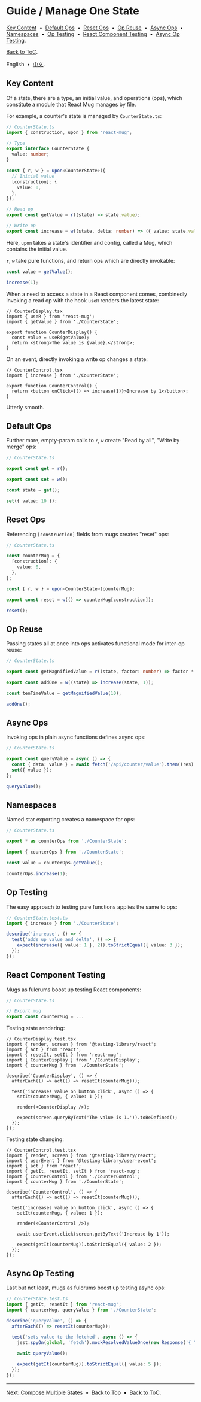 # <span id="577eed5"></span> Guide / Manage One State

[Key Content](#2adc0d9) &nbsp;•&nbsp;
[Default Ops](#6bd7b8b) &nbsp;•&nbsp;
[Reset Ops](#1cee2ce) &nbsp;•&nbsp;
[Op Reuse](#9446719) &nbsp;•&nbsp;
[Async Ops](#3b254c9) &nbsp;•&nbsp;
[Namespaces](#9a2c3e7) &nbsp;•&nbsp;
[Op Testing](#09ad009) &nbsp;•&nbsp;
[React Component Testing](#ef85503) &nbsp;•&nbsp;
[Async Op Testing](#b08049a).

[Back to ToC](./README.en.md).

English &nbsp;•&nbsp; [中文](./57934f5.md).

## <span id="2adc0d9"></span> Key Content

Of a state, there are a type, an initial value, and operations (ops), which constitute a module that React Mug manages by file.

For example, a counter's state is managed by `CounterState.ts`:

```ts
// CounterState.ts
import { construction, upon } from 'react-mug';

// Type
export interface CounterState {
  value: number;
}

const { r, w } = upon<CounterState>({
  // Initial value
  [construction]: {
    value: 0,
  },
});

// Read op
export const getValue = r((state) => state.value);

// Write op
export const increase = w((state, delta: number) => ({ value: state.value + delta }));
```

Here, `upon` takes a state's identifier and config, called a Mug, which contains the initial value.

`r`, `w` take pure functions, and return ops which are directly invokable:

```ts
const value = getValue();

increase(1);
```

When a need to access a state in a React component comes, combinedly invoking a read op with the hook `useR` renders the latest state:

```tsx
// CounterDisplay.tsx
import { useR } from 'react-mug';
import { getValue } from './CounterState';

export function CounterDisplay() {
  const value = useR(getValue);
  return <strong>The value is {value}.</strong>;
}
```

On an event, directly invoking a write op changes a state:

```tsx
// CounterControl.tsx
import { increase } from './CounterState';

export function CounterControl() {
  return <button onClick={() => increase(1)}>Increase by 1</button>;
}
```

Utterly smooth.

## <span id="6bd7b8b"></span> Default Ops

Further more, empty-param calls to `r`, `w` create "Read by all", "Write by merge" ops:

```ts
// CounterState.ts

export const get = r();

export const set = w();
```

```ts
const state = get();

set({ value: 10 });
```

## <span id="1cee2ce"></span> Reset Ops

Referencing `[construction]` fields from mugs creates "reset" ops:

```ts
// CounterState.ts

const counterMug = {
  [construction]: {
    value: 0,
  },
};

const { r, w } = upon<CounterState>(counterMug);

export const reset = w(() => counterMug[construction]);
```

```ts
reset();
```

## <span id="9446719"></span> Op Reuse

Passing states all at once into ops activates functional mode for inter-op reuse:

```ts
// CounterState.ts

export const getMagnifiedValue = r((state, factor: number) => factor * getValue(state));

export const addOne = w((state) => increase(state, 1));
```

```ts
const tenTimeValue = getMagnifiedValue(10);

addOne();
```

## <span id="3b254c9"></span> Async Ops

Invoking ops in plain async functions defines async ops:

```ts
// CounterState.ts

export const queryValue = async () => {
  const { data: value } = await fetch('/api/counter/value').then((res) => res.json());
  set({ value });
};
```

```ts
queryValue();
```

## <span id="9a2c3e7"></span> Namespaces

Named star exporting creates a namespace for ops:

```ts
// CounterState.ts

export * as counterOps from './CounterState';
```

```ts
import { counterOps } from './CounterState';

const value = counterOps.getValue();

counterOps.increase(1);
```

## <span id="09ad009"></span> Op Testing

The easy approach to testing pure functions applies the same to ops:

```ts
// CounterState.test.ts
import { increase } from './CounterState';

describe('increase', () => {
  test('adds up value and delta', () => {
    expect(increase({ value: 1 }, 2)).toStrictEqual({ value: 3 });
  });
});
```

## <span id="ef85503"></span> React Component Testing

Mugs as fulcrums boost up testing React components:

```ts
// CounterState.ts

// Export mug
export const counterMug = ...
```

Testing state rendering:

```tsx
// CounterDisplay.test.tsx
import { render, screen } from '@testing-library/react';
import { act } from 'react';
import { resetIt, setIt } from 'react-mug';
import { CounterDisplay } from './CounterDisplay';
import { counterMug } from './CounterState';

describe('CounterDisplay', () => {
  afterEach(() => act(() => resetIt(counterMug)));

  test('increases value on button click', async () => {
    setIt(counterMug, { value: 1 });

    render(<CounterDisplay />);

    expect(screen.queryByText('The value is 1.')).toBeDefined();
  });
});
```

Testing state changing:

```tsx
// CounterControl.test.tsx
import { render, screen } from '@testing-library/react';
import { userEvent } from '@testing-library/user-event';
import { act } from 'react';
import { getIt, resetIt, setIt } from 'react-mug';
import { CounterControl } from './CounterControl';
import { counterMug } from './CounterState';

describe('CounterControl', () => {
  afterEach(() => act(() => resetIt(counterMug)));

  test('increases value on button click', async () => {
    setIt(counterMug, { value: 1 });

    render(<CounterControl />);

    await userEvent.click(screen.getByText('Increase by 1'));

    expect(getIt(counterMug)).toStrictEqual({ value: 2 });
  });
});
```

## <span id="b08049a"></span> Async Op Testing

Last but not least, mugs as fulcrums boost up testing async ops:

```ts
// CounterState.test.ts
import { getIt, resetIt } from 'react-mug';
import { counterMug, queryValue } from './CounterState';

describe('queryValue', () => {
  afterEach(() => resetIt(counterMug));

  test('sets value to the fetched', async () => {
    jest.spyOn(global, 'fetch').mockResolvedValueOnce(new Response('{ "data": 5 }'));

    await queryValue();

    expect(getIt(counterMug)).toStrictEqual({ value: 5 });
  });
});
```

---

[Next: Compose Multiple States](./7f95611.en.md) &nbsp;•&nbsp;
[Back to Top](#577eed5) &nbsp;•&nbsp;
[Back to ToC](./README.en.md).
